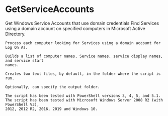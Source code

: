 # GetServiceAccounts
Get Windows Service Accounts that use domain credentials
	Find Services using a domain account on specified computers in Microsoft Active 
	Directory.
	
	Process each computer looking for Services using a domain account for Log On As.
	
	Builds a list of computer names, Service names, service display names, and service start 
	names.
	
	Creates two text files, by default, in the folder where the script is run.
	
	Optionally, can specify the output folder.
	
	The script has been tested with PowerShell versions 3, 4, 5, and 5.1.
	The script has been tested with Microsoft Windows Server 2008 R2 (with PowerShell V3), 
	2012, 2012 R2, 2016, 2019 and Windows 10.
